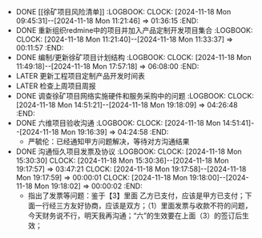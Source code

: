 - DONE [[徐矿项目风险清单]]
  :LOGBOOK:
  CLOCK: [2024-11-18 Mon 09:45:31]--[2024-11-18 Mon 11:21:46] =>  01:36:15
  :END:
- DONE 重新组织redmine中的项目并加入产品定制开发项目集合
  :LOGBOOK:
  CLOCK: [2024-11-18 Mon 11:21:40]--[2024-11-18 Mon 11:33:37] =>  00:11:57
  :END:
- DONE 编制/更新徐矿项目计划结构
  :LOGBOOK:
  CLOCK: [2024-11-18 Mon 11:49:18]--[2024-11-18 Mon 17:57:18] =>  06:08:00
  :END:
- LATER 更新工程项目定制产品开发时间表
- LATER 检查上周项目周报
- DONE 调查徐矿项目网络实施硬件和服务采购中的问题
  :LOGBOOK:
  CLOCK: [2024-11-18 Mon 14:51:21]--[2024-11-18 Mon 19:18:09] =>  04:26:48
  :END:
- DONE 六维项目验收沟通
  :LOGBOOK:
  CLOCK: [2024-11-18 Mon 14:51:41]--[2024-11-18 Mon 19:16:39] =>  04:24:58
  :END:
	- 严毓伦：已经通知甲方问题解决，等待对方沟通结果
- DONE 沟通恒久项目发票及协议
  :LOGBOOK:
  CLOCK: [2024-11-18 Mon 15:30:30]
  CLOCK: [2024-11-18 Mon 15:30:36]--[2024-11-18 Mon 19:17:57] =>  03:47:21
  CLOCK: [2024-11-18 Mon 19:17:58]--[2024-11-18 Mon 19:17:59] =>  00:00:01
  CLOCK: [2024-11-18 Mon 19:18:00]--[2024-11-18 Mon 19:18:02] =>  00:00:02
  :END:
	- 指出了发票等问题：鉴于【3】里面 乙方已支付，应该是甲方已支付；下面一行经三方友好协商，应该是双方；（1）里面发票与收款不符的问题，今天财务说不行，明天我再沟通；“六”的生效要在上面（3）的签订后生效；